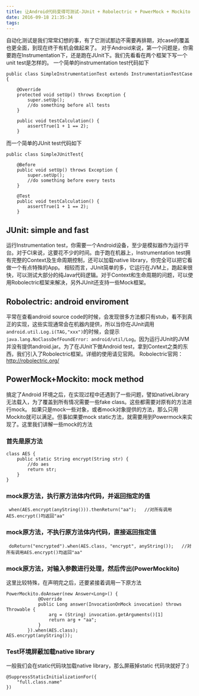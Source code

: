 ```yaml
---
title: 让Android代码变得可测试-JUnit + Robolectric + PowerMock + Mockito
date: 2016-09-18 21:35:34
tags:
---
```

自动化测试是我们常常幻想的事，有了它测试那边不需要再排期，对case的覆盖也更全面，到现在终于有机会做起来了。
对于Android来说，第一个问题是，你需要跑在Instrumentation下，还是跑在JUnit下。我们先看看在两个框架下写一个unit test是怎样的。
一个简单的instrumentation test代码如下
```
public class SimpleInstrumentationTest extends InstrumentationTestCase {

    @Override
    protected void setUp() throws Exception {
        super.setUp();
        //do something before all tests
    }

    public void testCalculation() {
        assertTrue(1 + 1 == 2);
    }
```
而一个简单的JUnit test代码如下
```
public class SimpleJUnitTest{

    @Before
    public void setUp() throws Exception {
        super.setUp();
        //do something before every tests
    }

    @Test
    public void testCalculation() {
        assertTrue(1 + 1 == 2);
    }
```
## JUnit: simple and fast
运行Instrumentation test，你需要一个Android设备，至少是模拟器作为运行平台。对于CI来说，这要花不少的时间。由于跑在机器上，Instrumentation test拥有完整的Context及生命周期控制，还可以加载native library，你完全可以把它看做一个有点特殊的App。
相较而言，JUnit简单的多，它运行在JVM上，跑起来很快，可以测试大部分的纯Java代码逻辑。对于Context和生命周期的问题，可以使用Robolectric框架来解决，另外JUnit还支持一些Mock框架。
## Robolectric: android enviroment
平常在查看android source code的时候，会发现很多方法都只有stub，看不到真正的实现，这些实现通常会在机器内提供，所以当你在JUnit调用`android.util.Log.i(TAG,"xxx")`的时候，会提示`java.lang.NoClassDefFoundError: android/util/Log`。因为运行JUnit的JVM并没有提供android.jar。为了在JUnit下做Android test，拿到Context之类的东西，我们引入了Robolectric框架。详细的使用请见官网。
Robolectric官网：http://robolectric.org/
## PowerMock+Mockito: mock method
搞定了Android 环境之后，在实现过程中还遇到了一些问题，譬如nativeLibrary无法载入，为了覆盖到所有情况需要一些fake class。这些都需要对原有的方法进行mock。
如果只是mock一些对象，或者mock对象提供的方法，那么只用Mockito就可以满足。但事如果要mock static方法，就需要用到Powermock来实现了。这里我们讲解一些mock的方法
### 首先是原方法
```
class AES {
    public static String encrypt(String str) {
        //do aes
        return str;
    }
}
```

### mock原方法，执行原方法体内代码，并返回指定的值
```
 when(AES.encrypt(anyString())).thenReturn("aa");   //对所有调用AES.encrypt()均返回"aa"
```
### mock原方法，不执行原方法体内代码，直接返回指定值
```
 doReturn("encrypted").when(AES.class, "encrypt", anyString());   //对所有调用AES.encrypt()均返回"aa"
```
### mock原方法，对输入参数进行处理，然后传出(PowerMockito)
这里比较特殊，在声明完之后，还要紧接着调用一下原方法
```
PowerMockito.doAnswer(new Answer<Long>() {
            @Override
            public Long answer(InvocationOnMock invocation) throws Throwable {
                arg = (String) invocation.getArguments()[1]
                return arg + "aa";
            }
        }).when(AES.class);
AES.encrypt(anyString());
```
### Test环境屏蔽加载native library
一般我们会在static代码块加载native library，那么屏蔽掉static 代码块就好了:)
```
@SuppressStaticInitializationFor({
    "full.class.name"
})
```